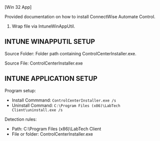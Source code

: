 [Win 32 App]

Provided documentation on how to install ConnectWise Automate Control.  
1. Wrap file via IntuneWinAppUtil.

**INTUNE WINAPPUTIL SETUP**
---------------------
Source Folder: Folder path containing ControlCenterInstaller.exe. 

Source File: ControlCenterInstaller.exe

**INTUNE APPLICATION SETUP**
----------------------------
Program setup:
- Install Commmand: ```ControlCenterInstaller.exe /s```
- Uninstall Command: ```C:\Program Files (x86)\LabTech Client\uninstall.exe /s``` 

Detection rules:
- Path: C:\Program Files (x86)\LabTech Client
- File or folder: ControlCenterInstaller.exe
